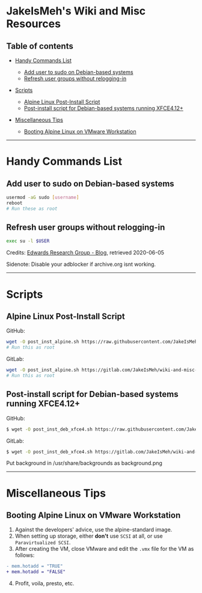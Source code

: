 # JakeIsMeh's Wiki and Misc Resources

## Table of contents
- [Handy Commands List](#handy-commands-list)
  - [Add user to sudo on Debian-based systems](#add-user-to-sudo-on-debian-based-systems)
  - [Refresh user groups without relogging-in](#refresh-user-groups-without-relogging-in)

- [Scripts](#scripts)
  - [Alpine Linux Post-Install Script](#alpine-linux-post-install-script)
  - [Post-install script for Debian-based systems running XFCE4.12+](#post-install-script-for-debian-based-systems-running-xfce412)

- [Miscellaneous Tips](#miscellaneous-tips)
  - [Booting Alpine Linux on VMware Workstation](#booting-alpine-linux-on-vmware-workstation)
---
# Handy Commands List

## Add user to sudo on Debian-based systems
```sh
usermod -aG sudo [username]
reboot
# Run these as root
```

## Refresh user groups without relogging-in
```sh
exec su -l $USER
```
Credits: [Edwards Research Group - Blog](https://web.archive.org/web/20101213065747/http://blog.edwards-research.com/2010/10/linux-refresh-group-membership-without-logging-out/), retrieved 2020-06-05

Sidenote: Disable your adblocker if archive.org isnt working.

---
# Scripts

## Alpine Linux Post-Install Script

GitHub:
```sh
wget -O post_inst_alpine.sh https://raw.githubusercontent.com/JakeIsMeh/wiki-and-misc-resources/master/res/post_inst_alpine.sh && chmod +x post_inst_alpine.sh && ./post_inst_alpine.sh
# Run this as root
```

GitLab:
```sh
wget -O post_inst_alpine.sh https://gitlab.com/JakeIsMeh/wiki-and-misc-resources/raw/master/res/post_inst_alpine.sh && chmod +x post_inst_alpine.sh && ./post_inst_alpine.sh
# Run this as root
```

## Post-install script for Debian-based systems running XFCE4.12+

GitHub:
```sh
$ wget -O post_inst_deb_xfce4.sh https://raw.githubusercontent.com/JakeIsMeh/wiki-and-misc-resources/master/res/post_inst_deb_xfce4.sh && chmod +x post_inst_deb_xfce4.sh && ./post_inst_deb_xfce4.sh 
```

GitLab:
```sh
$ wget -O post_inst_deb_xfce4.sh https://gitlab.com/JakeIsMeh/wiki-and-misc-resources/raw/master/res/post_inst_deb_xfce4.sh && chmod +x post_inst_deb_xfce4.sh && ./post_inst_deb_xfce4.sh
```

Put background in /usr/share/backgrounds as background.png

---
# Miscellaneous Tips

## Booting Alpine Linux on VMware Workstation
1. Against the developers' advice, use the alpine-standard image.
2. When setting up storage, either **don't** use `SCSI` at all, or use `Paravirtualized SCSI`.
3. After creating the VM, close VMware and edit the `.vmx` file for the VM as follows:
```diff
- mem.hotadd = "TRUE"
+ mem.hotadd = "FALSE"
```
4. Profit, voila, presto, etc.